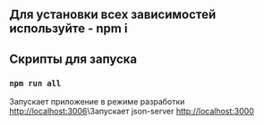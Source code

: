 ## Для установки всех зависимостей используйте -  npm i

## Скрипты для запуска

### `npm run all`

Запускает приложение в режиме разработки [http://localhost:3006](http://localhost:3006)\Запускает json-server [http://localhost:3000](http://localhost:3000)